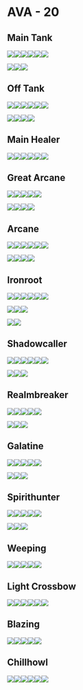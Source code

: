 # AVA - 20

## Main Tank

![](../../img/ava/T8_MAIN_HAMMER@4)![](../../img/ava/T8_OFF_JESTERCANE_HELL@4)![](../../img/ava/T8_HEAD_PLATE_SET1@4)![](../../img/ava/T8_ARMOR_PLATE_AVALON@4)![](../../img/ava/T8_SHOES_LEATHER_SET2@4)![](../../img/ava/T8_CAPEITEM_FW_BRIDGEWATCH@4)

![](../../img/ava/T8_MAIN_MACE_HELL@4)![](../../img/ava/T8_OFF_SHIELD_AVALON@4)![](../../img/ava/T8_HEAD_PLATE_SET3@4)

## Off Tank

![](../../img/ava/T8_MAIN_MACE_HELL@4)![](../../img/ava/T8_OFF_SHIELD_AVALON@4)![](../../img/ava/T8_HEAD_PLATE_SET1@4)![](../../img/ava/T8_ARMOR_PLATE_SET3@4)![](../../img/ava/T8_SHOES_LEATHER_ROYAL@4)![](../../img/ava/T8_CAPEITEM_FW_CAERLEON@4)

![](../../img/ava/T8_2H_COMBATSTAFF_MORGANA@4)![](../../img/ava/T8_HEAD_PLATE_SET3@4)![](../../img/ava/T8_HEAD_PLATE_SET2@4)![](../../img/ava/T8_HEAD_LEATHER_SET3@4)

## Main Healer

![](../../img/ava/T8_MAIN_HOLYSTAFF_AVALON@4)![](../../img/ava/T8_OFF_CENSER_AVALON@4)![](../../img/ava/T8_HEAD_PLATE_UNDEAD@4)![](../../img/ava/T8_ARMOR_CLOTH_ROYAL@4)![](../../img/ava/T8_SHOES_LEATHER_AVALON@4)![](../../img/ava/T8_CAPEITEM_FW_LYMHURST@4)

## Great Arcane

![](../../img/ava/T8_2H_ARCANESTAFF@4)![](../../img/ava/T8_HEAD_LEATHER_SET3@4)![](../../img/ava/T8_ARMOR_LEATHER_ROYAL@4)![](../../img/ava/T8_SHOES_LEATHER_AVALON@4)![](../../img/ava/T8_CAPEITEM_FW_FORTSTERLING@4)

![](../../img/ava/T8_2H_ENIGMATICSTAFF@4)![](../../img/ava/T8_2H_ARCANESTAFF_HELL@4)![](../../img/ava/T8_HEAD_PLATE_SET3@4)![](../../img/ava/T8_ARMOR_PLATE_KEEPER@4)

## Arcane

![](../../img/ava/T8_MAIN_ARCANESTAFF@4)![](../../img/ava/T8_OFF_JESTERCANE_HELL@4)![](../../img/ava/T8_HEAD_LEATHER_SET3@4)![](../../img/ava/T8_ARMOR_PLATE_SET3@4)![](../../img/ava/T8_SHOES_LEATHER_SET2@4)![](../../img/ava/T8_CAPEITEM_FW_FORTSTERLING@4)

![](../../img/ava/T8_2H_ENIGMATICSTAFF@4)![](../../img/ava/T8_2H_ARCANESTAFF_HELL@4)![](../../img/ava/T8_2H_COMBATSTAFF_MORGANA@4)![](../../img/ava/T8_HEAD_PLATE_SET3@4)

## Ironroot

![](../../img/ava/T8_MAIN_NATURESTAFF_AVALON@4)![](../../img/ava/T8_OFF_HORN_KEEPER@4)![](../../img/ava/T8_HEAD_LEATHER_SET3@4)![](../../img/ava/T8_ARMOR_LEATHER_ROYAL@4)![](../../img/ava/T8_SHOES_LEATHER_AVALON@4)![](../../img/ava/T8_CAPEITEM_FW_LYMHURST@4)

![](../../img/ava/T8_2H_HOLYSTAFF_HELL@4)![](../../img/ava/T8_HEAD_CLOTH_KEEPER@4)![](../../img/ava/T8_HEAD_LEATHER_SET1@4)

![](../../img/ava/T8_2H_COMBATSTAFF_MORGANA@4)![](../../img/ava/T8_ARMOR_PLATE_SET3@4)

## Shadowcaller

![](../../img/ava/T8_MAIN_CURSEDSTAFF_AVALON@4)![](../../img/ava/T8_OFF_HORN_KEEPER@4)![](../../img/ava/T8_HEAD_LEATHER_MORGANA@4)![](../../img/ava/T8_ARMOR_LEATHER_ROYAL@4)![](../../img/ava/T8_SHOES_CLOTH_MORGANA@4)![](../../img/ava/T8_CAPEITEM_FW_LYMHURST@4)

![](../../img/ava/T8_2H_BOW@4)![](../../img/ava/T8_HEAD_CLOTH_KEEPER@4)![](../../img/ava/T8_HEAD_LEATHER_AVALON@4)

## Realmbreaker

![](../../img/ava/T8_2H_AXE_AVALON@4)![](../../img/ava/T8_HEAD_LEATHER_SET3@4)![](../../img/ava/T8_ARMOR_LEATHER_UNDEAD@4)![](../../img/ava/T8_SHOES_LEATHER_AVALON@4)![](../../img/ava/T8_CAPEITEM_FW_LYMHURST@4)

![](../../img/ava/T8_2H_BOW@4)![](../../img/ava/T8_HEAD_PLATE_SET3@4)![](../../img/ava/T8_HEAD_PLATE_SET2@4)

## Galatine

![](../../img/ava/T8_2H_DUALSCIMITAR_UNDEAD@4)![](../../img/ava/T8_HEAD_LEATHER_SET3@4)![](../../img/ava/T8_ARMOR_LEATHER_ROYAL@4)![](../../img/ava/T8_SHOES_LEATHER_AVALON@4)![](../../img/ava/T8_CAPEITEM_FW_LYMHURST@4)

![](../../img/ava/T8_2H_BOW@4)![](../../img/ava/T8_HEAD_PLATE_SET3@4)![](../../img/ava/T8_HEAD_PLATE_SET2@4)

## Spirithunter

![](../../img/ava/T8_2H_HARPOON_HELL@4)![](../../img/ava/T8_HEAD_LEATHER_SET3@4)![](../../img/ava/T8_ARMOR_CLOTH_FEY@4)![](../../img/ava/T8_SHOES_CLOTH_ROYAL@4)![](../../img/ava/T8_CAPEITEM_FW_LYMHURST@4)

![](../../img/ava/T8_2H_BOW@4)![](../../img/ava/T8_HEAD_PLATE_SET3@4)![](../../img/ava/T8_HEAD_PLATE_SET2@4)

## Weeping

![](../../img/ava/T8_2H_REPEATINGCROSSBOW_UNDEAD@4)![](../../img/ava/T8_HEAD_CLOTH_ROYAL@4)![](../../img/ava/T8_ARMOR_CLOTH_KEEPER@4)![](../../img/ava/T8_SHOES_LEATHER_AVALON@4)![](../../img/ava/T8_CAPEITEM_FW_CAERLEON@4)

## Light Crossbow

![](../../img/ava/T8_MAIN_1HCROSSBOW@4)![](../../img/ava/T8_OFF_LAMP_UNDEAD@4)![](../../img/ava/T8_HEAD_CLOTH_ROYAL@4)![](../../img/ava/T8_ARMOR_CLOTH_KEEPER@4)![](../../img/ava/T8_SHOES_LEATHER_AVALON@4)![](../../img/ava/T8_CAPEITEM_FW_CAERLEON@4)

## Blazing

![](../../img/ava/T8_2H_INFERNOSTAFF_MORGANA@4)![](../../img/ava/T8_HEAD_LEATHER_SET3@4)![](../../img/ava/T8_ARMOR_CLOTH_ROYAL@4)![](../../img/ava/T8_SHOES_CLOTH_ROYAL@4)![](../../img/ava/T8_CAPEITEM_FW_LYMHURST@4)

## Chillhowl

![](../../img/ava/T8_MAIN_FROSTSTAFF_AVALON@4)![](../../img/ava/T8_OFF_LAMP_UNDEAD@4)![](../../img/ava/T8_HEAD_CLOTH_ROYAL@4)![](../../img/ava/T8_ARMOR_CLOTH_SET1@4)![](../../img/ava/T8_SHOES_CLOTH_ROYAL@4)![](../../img/ava/T8_CAPEITEM_MORGANA@4)